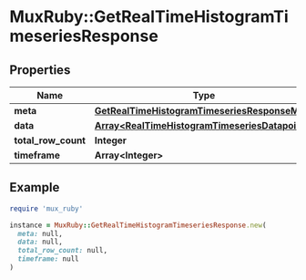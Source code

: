 # MuxRuby::GetRealTimeHistogramTimeseriesResponse

## Properties

| Name | Type | Description | Notes |
| ---- | ---- | ----------- | ----- |
| **meta** | [**GetRealTimeHistogramTimeseriesResponseMeta**](GetRealTimeHistogramTimeseriesResponseMeta.md) |  | [optional] |
| **data** | [**Array&lt;RealTimeHistogramTimeseriesDatapoint&gt;**](RealTimeHistogramTimeseriesDatapoint.md) |  | [optional] |
| **total_row_count** | **Integer** |  | [optional] |
| **timeframe** | **Array&lt;Integer&gt;** |  | [optional] |

## Example

```ruby
require 'mux_ruby'

instance = MuxRuby::GetRealTimeHistogramTimeseriesResponse.new(
  meta: null,
  data: null,
  total_row_count: null,
  timeframe: null
)
```

